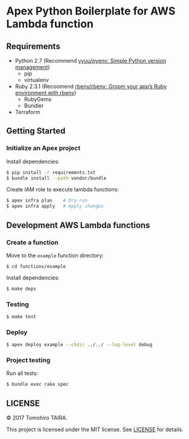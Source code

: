 Apex Python Boilerplate for AWS Lambda function
================================================================================


Requirements
--------------------------------------------------------------------------------

- Python 2.7 (Recommend [yyuu/pyenv: Simple Python version management](https://github.com/yyuu/pyenv))
    - pip
    - virtualenv
- Ruby 2.3.1 (Recoomend [rbenv/rbenv: Groom your app’s Ruby environment with rbenv](https://github.com/rbenv/rbenv))
    - RubyGems
    - Bundler
- Terraform


Getting Started
--------------------------------------------------------------------------------

### Initialize an Apex project

Install dependencies:

```sh
$ pip install -r requirements.txt
$ bundle install --path vendor/bundle
```

Create IAM role to execute lambda functions:

```sh
$ apex infra plan    # Dry-run
$ apex infra apply   # Apply changes
```


Development AWS Lambda functions
--------------------------------------------------------------------------------

### Create a function

Move to the `example` function directory:

```
$ cd functions/example
```

Install dependencies:

```sh
$ make deps
```

### Testing

```sh
$ make test
```

### Deploy

```sh
$ apex deploy example --chdir ../../ --log-level debug
```


### Project testing

Run all tests:

```sh
$ bundle exec rake spec
```


LICENSE
--------------------------------------------------------------------------------

&copy; 2017 Tomohiro TAIRA.

This project is licensed under the MIT license. See [LICENSE](LICENSE) for details.

